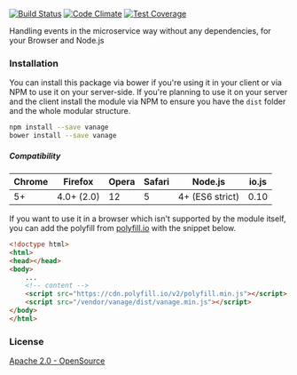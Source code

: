 [![Build Status](https://travis-ci.org/janbiasi/vanage.svg?branch=master)](https://travis-ci.org/janbiasi/vanage)
[![Code Climate](https://codeclimate.com/github/janbiasi/vanage/badges/gpa.svg)](https://codeclimate.com/github/janbiasi/vanage)
[![Test Coverage](https://codeclimate.com/github/janbiasi/vanage/badges/coverage.svg)](https://codeclimate.com/github/janbiasi/vanage/coverage)

Handling events in the microservice way without any dependencies, for your Browser and Node.js

### Installation

You can install this package via bower if you're using it in your client or via NPM to use it 
on your server-side. If you're planning to use it on your server and the client install the module 
via NPM to ensure you have the `dist` folder and the whole modular structure.

```bash 
npm install --save vanage
bower install --save vanage
```

##### Compatibility

| Chrome | Firefox | Opera | Safari | Node.js | io.js |
|--------|---------|-------|--------|---------|-------|
| 5+     | 4.0+ (2.0) | 12 | 5      | 4+ (ES6 strict) | 0.10 | 

If you want to use it in a browser which isn't supported by the module itself, you can 
add the polyfill from [polyfill.io](https://cnd.polyfill.io/v2/docs) with the snippet below.

```html
<!doctype html>
<html>
<head></head>
<body>
    ...
    <!-- content -->
    <script src="https://cdn.polyfill.io/v2/polyfill.min.js"></script>
    <script src="/vendor/vanage/dist/vanage.min.js"></script>
</body>
</html>
``` 


### License
[Apache 2.0 - OpenSource](LICENSE)